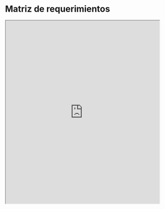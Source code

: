 # Matriz de requerimientos

<iframe src="https://docs.google.com/spreadsheets/d/1XrbeBULnYoLoNcXCTeQ78w-JaDDtbA19EwCzvBlA_VQ/pubhtml?widget=true&amp;headers=false" height="600" style="width: 100%;"></iframe>